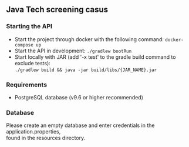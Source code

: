 ## Java Tech screening casus

### Starting the API

- Start the project through docker with the following command: ```docker-compose up```
- Start the API in development: ``./gradlew bootRun``
- Start locally with JAR (add '-x test' to the gradle build command to exclude tests):  
``./gradlew build && java -jar build/libs/{JAR_NAME}.jar``

### Requirements

- PostgreSQL database (v9.6 or higher recommended)

### Database

Please create an empty database and enter credentials in the application.properties,  
found in the resources directory. 
